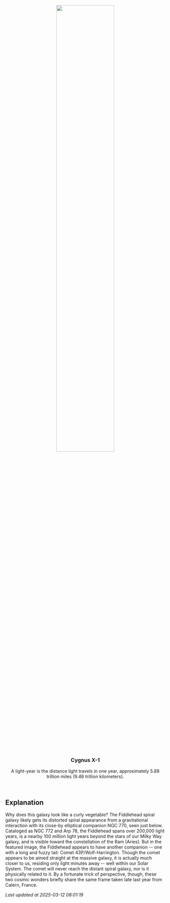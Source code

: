<p align='center'>
    <img src='https://apod.nasa.gov/apod/image/2503/NGC772Comet_Bax_1080.jpg' width='60%' />
    <h3 align="center">Cygnus X-1</h3>
    <p align="center">A light-year is the distance light travels in one year, approximately 5.88 trillion miles (9.46 trillion kilometers).</p>
</p>
<br/>

Explanation
--
Why does this galaxy look like a curly vegetable?  The Fiddlehead spiral galaxy likely gets its distorted spiral appearance from a gravitational interaction with its close-by elliptical companion NGC 770, seen just below.  Cataloged as NGC 772 and Arp 78, the Fiddlehead spans over 200,000 light years, is a nearby 100 million light years beyond the stars of our Milky Way galaxy, and is visible toward the constellation of the Ram (Aries).  But in the featured image, the Fiddlehead appears to have another companion -- one with a long and fuzzy tail: Comet 43P/Wolf-Harrington.  Though the comet appears to be aimed straight at the massive galaxy, it is actually much closer to us, residing only light minutes away -- well within our Solar System.  The comet will never reach the distant spiral galaxy, nor is it physically related to it.  By a fortunate trick of perspective, though, these two cosmic wonders briefly share the same frame taken late last year from Calern, France.


*Last updated at 2025-03-12 08:01:19*
